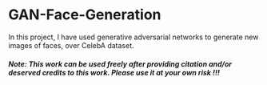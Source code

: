 # GAN-Face-Generation
In this project, I have used generative adversarial networks to generate new images of faces, over CelebA dataset.

##### Note: This work can be used freely after providing citation and/or deserved credits to this work. Please use it at your own risk !!!
